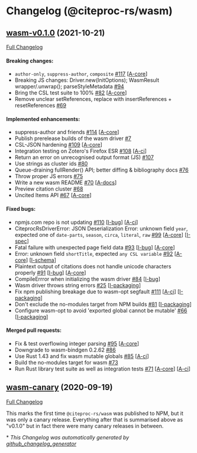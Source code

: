 # Changelog (@citeproc-rs/wasm)

## [wasm-v0.1.0](https://github.com/zotero/citeproc-rs/tree/wasm-v0.1.0) (2021-10-21)

[Full Changelog](https://github.com/zotero/citeproc-rs/compare/wasm-v0.0.0...wasm-v0.1.0)

#### Breaking changes:

- `author-only`, `suppress-author`, `composite` [\#117](https://github.com/zotero/citeproc-rs/pull/117) [[A-core](https://github.com/zotero/citeproc-rs/labels/A-core)]
- Breaking JS changes: Driver.new\(InitOptions\); WasmResult wrapper/.unwrap\(\); parseStyleMetadata [\#94](https://github.com/zotero/citeproc-rs/pull/94)
- Bring the CSL test suite to 100% [\#82](https://github.com/zotero/citeproc-rs/pull/82) [[A-core](https://github.com/zotero/citeproc-rs/labels/A-core)]
- Remove unclear setReferences, replace with insertReferences + resetReferences [\#69](https://github.com/zotero/citeproc-rs/pull/69)

#### Implemented enhancements:

- suppress-author and friends  [\#114](https://github.com/zotero/citeproc-rs/issues/114) [[A-core](https://github.com/zotero/citeproc-rs/labels/A-core)]
- Publish prerelease builds of the wasm driver [\#7](https://github.com/zotero/citeproc-rs/issues/7)
- CSL-JSON hardening [\#109](https://github.com/zotero/citeproc-rs/pull/109) [[A-core](https://github.com/zotero/citeproc-rs/labels/A-core)]
- Integration testing on Zotero's Firefox ESR [\#108](https://github.com/zotero/citeproc-rs/pull/108) [[A-ci](https://github.com/zotero/citeproc-rs/labels/A-ci)]
- Return an error on unrecognised output format \(JS\) [\#107](https://github.com/zotero/citeproc-rs/pull/107)
- Use strings as cluster ids [\#80](https://github.com/zotero/citeproc-rs/pull/80)
- Queue-draining fullRender\(\) API; better diffing & bibliography docs [\#76](https://github.com/zotero/citeproc-rs/pull/76)
- Throw proper JS errors [\#75](https://github.com/zotero/citeproc-rs/pull/75)
- Write a new wasm README [\#70](https://github.com/zotero/citeproc-rs/pull/70) [[A-docs](https://github.com/zotero/citeproc-rs/labels/A-docs)]
- Preview citation cluster [\#68](https://github.com/zotero/citeproc-rs/pull/68)
- Uncited Items API [\#67](https://github.com/zotero/citeproc-rs/pull/67) [[A-core](https://github.com/zotero/citeproc-rs/labels/A-core)]

#### Fixed bugs:

- npmjs.com repo is not updating [\#110](https://github.com/zotero/citeproc-rs/issues/110) [[I-bug](https://github.com/zotero/citeproc-rs/labels/I-bug)] [[A-ci](https://github.com/zotero/citeproc-rs/labels/A-ci)]
- CiteprocRsDriverError: JSON Deserialization Error: unknown field `year`, expected one of `date-parts`, `season`, `circa`, `literal`, `raw` [\#99](https://github.com/zotero/citeproc-rs/issues/99) [[A-core](https://github.com/zotero/citeproc-rs/labels/A-core)] [[I-spec](https://github.com/zotero/citeproc-rs/labels/I-spec)]
- Fatal failure with unexpected page field data [\#93](https://github.com/zotero/citeproc-rs/issues/93) [[I-bug](https://github.com/zotero/citeproc-rs/labels/I-bug)] [[A-core](https://github.com/zotero/citeproc-rs/labels/A-core)]
- Error: unknown field `shortTitle`, expected `any CSL variable` [\#92](https://github.com/zotero/citeproc-rs/issues/92) [[A-core](https://github.com/zotero/citeproc-rs/labels/A-core)] [[I-schema](https://github.com/zotero/citeproc-rs/labels/I-schema)]
- Plaintext output of citations does not handle unicode characters properly [\#91](https://github.com/zotero/citeproc-rs/issues/91) [[I-bug](https://github.com/zotero/citeproc-rs/labels/I-bug)] [[A-core](https://github.com/zotero/citeproc-rs/labels/A-core)]
- CompileErrror when initializing the wasm driver [\#84](https://github.com/zotero/citeproc-rs/issues/84) [[I-bug](https://github.com/zotero/citeproc-rs/labels/I-bug)]
- Wasm driver throws string errors [\#25](https://github.com/zotero/citeproc-rs/issues/25) [[I-packaging](https://github.com/zotero/citeproc-rs/labels/I-packaging)]
- Fix npm publishing breakage due to wasm-opt segfault [\#111](https://github.com/zotero/citeproc-rs/pull/111) [[A-ci](https://github.com/zotero/citeproc-rs/labels/A-ci)] [[I-packaging](https://github.com/zotero/citeproc-rs/labels/I-packaging)]
- Don't exclude the no-modules target from NPM builds [\#81](https://github.com/zotero/citeproc-rs/pull/81) [[I-packaging](https://github.com/zotero/citeproc-rs/labels/I-packaging)]
- Configure wasm-opt to avoid 'exported global cannot be mutable' [\#66](https://github.com/zotero/citeproc-rs/pull/66) [[I-packaging](https://github.com/zotero/citeproc-rs/labels/I-packaging)]

#### Merged pull requests:

- Fix & test overflowing integer parsing [\#95](https://github.com/zotero/citeproc-rs/pull/95) [[A-core](https://github.com/zotero/citeproc-rs/labels/A-core)]
- Downgrade to wasm-bindgen 0.2.62 [\#86](https://github.com/zotero/citeproc-rs/pull/86)
- Use Rust 1.43 and fix wasm mutable globals [\#85](https://github.com/zotero/citeproc-rs/pull/85) [[A-ci](https://github.com/zotero/citeproc-rs/labels/A-ci)]
- Build the no-modules target for wasm [\#73](https://github.com/zotero/citeproc-rs/pull/73)
- Run Rust library test suite as well as integration tests [\#71](https://github.com/zotero/citeproc-rs/pull/71) [[A-core](https://github.com/zotero/citeproc-rs/labels/A-core)] [[A-ci](https://github.com/zotero/citeproc-rs/labels/A-ci)]

## [wasm-canary](https://github.com/zotero/citeproc-rs/tree/wasm-v0.0.0) (2020-09-19)

[Full Changelog](https://github.com/zotero/citeproc-rs/commit/wasm-v0.0.0)

This marks the first time `@citeproc-rs/wasm` was published to NPM, but it was
only a canary release. Everything after that is summarised above as "v0.1.0"
but in fact there were many canary releases in between.


\* *This Changelog was automatically generated by [github_changelog_generator](https://github.com/github-changelog-generator/github-changelog-generator)*
